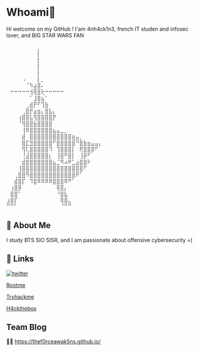 
# Whoami🥷

Hi welcome on my GitHub ! I'am 4nh4ck1n3, french IT studen and infosec lover, and BIG STAR WARS FAN

⠀⠀⠀⠀⠀⠀⠀⠀⡀⠀⠀⠀⠀⠀⠀⠀⠀⠀⠀⠀⠀⠀⠀⠀⠀
⠀⠀⠀⠀⠀⠀⠀⠀⡇⠀⠀⠀⠀⠀⠀⠀⠀⠀⠀⠀⠀⠀⠀⠀⠀
⠀⠀⠀⠀⠀⠀⠀⠀⡇⠀⠀⠀⠀⠀⠀⠀⠀⠀⠀⠀⠀⠀⠀⠀⠀
⠀⠀⠀⠀⠀⠀⠀⠀⡇⠀⠀⠀⠀⠀⠀⠀⠀⠀⠀⠀⠀⠀⠀⠀⠀
⠀⠀⠀⠀⠀⠀⠀⠀⡇⠀⠀⠀⠀⠀⠀⠀⠀⠀⠀⠀⠀⠀⠀⠀⠀
⠀⠀⠀⠀⠠⠀⠀⠀⡇⡀⠀⠀⠀⠀⠀⠀⠀⠀⠀⠀⠀⠀⠀⠀⠀
⠀⠀⠀⠀⠀⠈⠳⣴⣿⠄⠀⠀⠀⠀⠀⠀⠀⠀⠀⠀⠀⠀⠀⠀⠀
⠀⠒⠒⠒⠒⠒⢺⢿⣿⢗⠒⠒⠒⠒⠒⠀⠀⠀⠀⠀⠀⠀⠀⠀⠀
⠀⠀⠀⠀⠀⠀⠁⣸⣿⣦⠁⠀⠀⠀⠀⠀⠀⠀⠀⠀⠀⠀⠀⠀⠀
⠀⠀⠀⠀⠀⢀⣾⡟⠋⢹⣷⠀⠀⠀⠀⠀⠀⠀⠀⠀⠀⠀⠀⠀⠀
⠀⠀⠀⠀⢀⣿⡟⣴⣶⡄⣿⣧⡄⠀⠀⠀⠀⠀⠀⠀⠀⠀⠀⠀⠀
⠀⠀⠀⢰⣿⣿⣧⢻⣿⣿⣿⣿⡟⠀⠀⠀⠀⠀⠀⠀⠀⠀⠀⠀⠀
⠀⠀⠀⠈⢻⣿⣿⣷⣿⣿⣿⣿⠀⠀⠀⠀⠀⠀⠀⠀⠀⠀⠀⠀⠀
⠀⠀⠀⠀⢸⠿⣿⣿⣿⣿⣿⣿⣦⣤⣀⡀⠀⠀⠀⠀⠀⠀⠀⠀⠀
⠀⠀⠀⠀⣾⠀⣿⣿⣿⣿⣿⣿⣿⣿⣿⣿⣿⣶⣤⡀⠀⠀⠀⠀⠀
⠀⠀⠀⠀⣿⣏⣻⣿⣿⣿⣿⣿⠋⣿⣿⣿⣿⣿⠙⣿⣷⣶⣤⣤⡄
⠀⠀⠀⠀⢻⢇⣿⣿⣿⣿⣿⠹⠀⢹⣿⣿⣿⡇⠀⢟⣿⣿⡿⠋⠀
⠀⠀⠀⠀⢘⣼⣿⣿⣿⣿⣿⡆⠀⢸⣿⠛⣿⡇⠀⢸⡿⠋⠀⠀⠀
⠀⠀⠀⠀⣾⣿⣿⣿⣿⣿⣿⣿⣦⣈⠻⠴⠟⣁⣴⣿⣿⠗⠀⠀⠀
⠀⠀⠀⢸⣿⣿⣿⣿⣿⣿⣿⣿⣿⣿⣿⣿⣿⣿⣿⣿⠋⠀⠀⠀⠀
⠀⠀⢀⣿⣿⠻⣿⣿⣿⣿⣿⣿⣿⣿⣿⣿⣿⣿⠟⠁⠀⠀⠀⠀⠀
⠀⠀⣾⣿⡏⠀⠹⣿⠿⠿⠿⠿⣿⣿⣿⠿⠛⠁⠀⠀⠀⠀⠀⠀⠀
⠀⢰⣿⡿⠀⠀⠀⠀⠀⠀⠀⠀⠀⢿⣿⡄⠀⠀⠀⠀⠀⠀⠀⠀⠀
⠀⣿⣿⠁⠀⠀⠀⠀⠀⠀⠀⠀⠀⠘⣿⣧⠀⠀⠀⠀⠀⠀⠀⠀⠀
⣰⣿⡏⠀⠀⠀⠀⠀⠀⠀⠀⠀⠀⠀⢿⣿⣄⠀⠀⠀⠀⠀⠀⠀⠀
⠉⠉⠁⠀⠀⠀⠀⠀⠀⠀⠀⠀⠀⠀⠈⠉⠉⠀⠀⠀⠀⠀⠀⠀⠀
## 🚀 About Me
I study BTS SIO SISR, and I am passionate about offensive cybersecurity =)  


## 🔗 Links
[![twitter](https://img.shields.io/badge/twitter-1DA1F2?style=for-the-badge&logo=twitter&logoColor=white)](https://twitter.com/LeandreOnizuka)

[Rootme](https://www.root-me.org/4nh4ck1n3)

[Tryhackme](https://tryhackme.com/p/leandreonizuka84) 

[H4ckthebox](https://app.hackthebox.com/users/1328334)

## Team Blog 
👩‍💻 https://thef0rceawak5ns.github.io/
